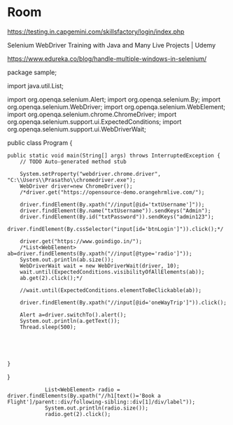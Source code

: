 # Room

https://testing.in.capgemini.com/skillsfactory/login/index.php

Selenium WebDriver Training with Java and Many Live Projects | Udemy

https://www.edureka.co/blog/handle-multiple-windows-in-selenium/


package sample;

import java.util.List;

import org.openqa.selenium.Alert;
import org.openqa.selenium.By;
import org.openqa.selenium.WebDriver;
import org.openqa.selenium.WebElement;
import org.openqa.selenium.chrome.ChromeDriver;
import org.openqa.selenium.support.ui.ExpectedConditions;
import org.openqa.selenium.support.ui.WebDriverWait;

public class Program {

	public static void main(String[] args) throws InterruptedException {
		// TODO Auto-generated method stub
		
		System.setProperty("webdriver.chrome.driver", "C:\\Users\\Prasatho\\chromedriver.exe");
		WebDriver driver=new ChromeDriver();
		/*driver.get("https://opensource-demo.orangehrmlive.com/");
		
		driver.findElement(By.xpath("//input[@id='txtUsername']"));
		driver.findElement(By.name("txtUsername")).sendKeys("Admin");		
		driver.findElement(By.id("txtPassword")).sendKeys("admin123");
		driver.findElement(By.cssSelector("input[id='btnLogin']")).click();*/
		
		driver.get("https://www.goindigo.in/");
		/*List<WebElement> ab=driver.findElements(By.xpath("//input[@type='radio']"));
		System.out.println(ab.size());
		WebDriverWait wait = new WebDriverWait(driver, 10);
		wait.until(ExpectedConditions.visibilityOfAllElements(ab));
		ab.get(2).click();*/
		
		//wait.until(ExpectedConditions.elementToBeClickable(ab));
		
		driver.findElement(By.xpath("//input[@id='oneWayTrip']")).click();
		
		Alert a=driver.switchTo().alert();
		System.out.println(a.getText());
		Thread.sleep(500);
		
		
		

		
	}
}


                List<WebElement> radio = driver.findElements(By.xpath("//h1[text()='Book a Flight']/parent::div/following-sibling::div[1]/div/label")); 
                System.out.println(radio.size()); 
                radio.get(2).click();


